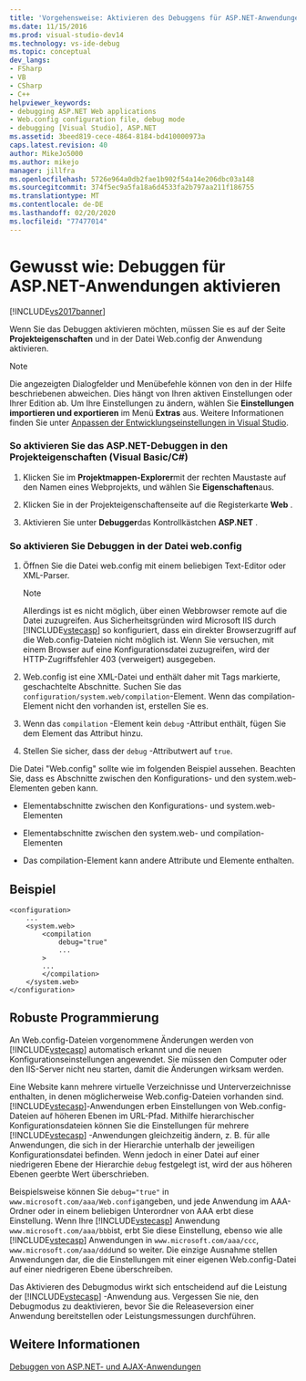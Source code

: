 ```yaml
---
title: 'Vorgehensweise: Aktivieren des Debuggens für ASP.NET-Anwendungen | Microsoft-Dokumentation'
ms.date: 11/15/2016
ms.prod: visual-studio-dev14
ms.technology: vs-ide-debug
ms.topic: conceptual
dev_langs:
- FSharp
- VB
- CSharp
- C++
helpviewer_keywords:
- debugging ASP.NET Web applications
- Web.config configuration file, debug mode
- debugging [Visual Studio], ASP.NET
ms.assetid: 3beed819-cece-4864-8184-bd410000973a
caps.latest.revision: 40
author: MikeJo5000
ms.author: mikejo
manager: jillfra
ms.openlocfilehash: 5726e964a0db2fae1b902f54a14e206dbc03a148
ms.sourcegitcommit: 374f5ec9a5fa18a6d4533fa2b797aa211f186755
ms.translationtype: MT
ms.contentlocale: de-DE
ms.lasthandoff: 02/20/2020
ms.locfileid: "77477014"
---
```

# <a name="how-to-enable-debugging-for-aspnet-applications"></a>Gewusst wie: Debuggen für ASP.NET-Anwendungen aktivieren
[!INCLUDE[vs2017banner](../includes/vs2017banner.md)]

Wenn Sie das Debuggen aktivieren möchten, müssen Sie es auf der Seite **Projekteigenschaften** und in der Datei Web.config der Anwendung aktivieren.  
  
> [!NOTE]  
> Die angezeigten Dialogfelder und Menübefehle können von den in der Hilfe beschriebenen abweichen. Dies hängt von Ihren aktiven Einstellungen oder Ihrer Edition ab. Um Ihre Einstellungen zu ändern, wählen Sie **Einstellungen importieren und exportieren** im Menü **Extras** aus. Weitere Informationen finden Sie unter [Anpassen der Entwicklungseinstellungen in Visual Studio](/previous-versions/zbhkx167(v=vs.140)).  
  
### <a name="to-enable-aspnet-debugging-in-the-project-properties-visual-basicc"></a>So aktivieren Sie das ASP.NET-Debuggen in den Projekteigenschaften (Visual Basic/C#)  
  
1. Klicken Sie im **Projektmappen-Explorer**mit der rechten Maustaste auf den Namen eines Webprojekts, und wählen Sie **Eigenschaften**aus.  
  
2. Klicken Sie in der Projekteigenschaftenseite auf die Registerkarte **Web** .  
  
3. Aktivieren Sie unter **Debugger**das Kontrollkästchen **ASP.NET** .  
  
### <a name="to-enable-debugging-in-the-webconfig-file"></a>So aktivieren Sie Debuggen in der Datei web.config  
  
1. Öffnen Sie die Datei web.config mit einem beliebigen Text-Editor oder XML-Parser.  
  
    > [!NOTE]  
    > Allerdings ist es nicht möglich, über einen Webbrowser remote auf die Datei zuzugreifen. Aus Sicherheitsgründen wird Microsoft IIS durch [!INCLUDE[vstecasp](../includes/vstecasp-md.md)] so konfiguriert, dass ein direkter Browserzugriff auf die Web.config-Dateien nicht möglich ist. Wenn Sie versuchen, mit einem Browser auf eine Konfigurationsdatei zuzugreifen, wird der HTTP-Zugriffsfehler 403 (verweigert) ausgegeben.  
  
2. Web.config ist eine XML-Datei und enthält daher mit Tags markierte, geschachtelte Abschnitte. Suchen Sie das `configuration/system.web/compilation`-Element. Wenn das compilation-Element nicht den vorhanden ist, erstellen Sie es.  
  
3. Wenn das `compilation` -Element kein `debug` -Attribut enthält, fügen Sie dem Element das Attribut hinzu.  
  
4. Stellen Sie sicher, dass der `debug` -Attributwert auf `true`.  
  
Die Datei "Web.config" sollte wie im folgenden Beispiel aussehen. Beachten Sie, dass es Abschnitte zwischen den Konfigurations- und den system.web-Elementen geben kann.  
  
- Elementabschnitte zwischen den Konfigurations- und system.web-Elementen  
  
- Elementabschnitte zwischen den system.web- und compilation-Elementen  
  
- Das compilation-Element kann andere Attribute und Elemente enthalten.  
  
## <a name="example"></a>Beispiel  
  
```  
<configuration>  
    ...  
    <system.web>  
        <compilation  
            debug="true"  
            ...  
        >  
        ...  
        </compilation>  
    </system.web>  
</configuration>  
```  
  
## <a name="robust-programming"></a>Robuste Programmierung  
An Web.config-Dateien vorgenommene Änderungen werden von [!INCLUDE[vstecasp](../includes/vstecasp-md.md)] automatisch erkannt und die neuen Konfigurationseinstellungen angewendet. Sie müssen den Computer oder den IIS-Server nicht neu starten, damit die Änderungen wirksam werden.  
  
Eine Website kann mehrere virtuelle Verzeichnisse und Unterverzeichnisse enthalten, in denen möglicherweise Web.config-Dateien vorhanden sind. [!INCLUDE[vstecasp](../includes/vstecasp-md.md)]-Anwendungen erben Einstellungen von Web.config-Dateien auf höheren Ebenen im URL-Pfad. Mithilfe hierarchischer Konfigurationsdateien können Sie die Einstellungen für mehrere [!INCLUDE[vstecasp](../includes/vstecasp-md.md)] -Anwendungen gleichzeitig ändern, z. B. für alle Anwendungen, die sich in der Hierarchie unterhalb der jeweiligen Konfigurationsdatei befinden. Wenn jedoch in einer Datei auf einer niedrigeren Ebene der Hierarchie `debug` festgelegt ist, wird der aus höheren Ebenen geerbte Wert überschrieben.  
  
Beispielsweise können Sie `debug="true"` in `www.microsoft.com/aaa/Web.config`angeben, und jede Anwendung im AAA-Ordner oder in einem beliebigen Unterordner von AAA erbt diese Einstellung. Wenn Ihre [!INCLUDE[vstecasp](../includes/vstecasp-md.md)] Anwendung `www.microsoft.com/aaa/bbb`ist, erbt Sie diese Einstellung, ebenso wie alle [!INCLUDE[vstecasp](../includes/vstecasp-md.md)] Anwendungen in `www.microsoft.com/aaa/ccc`, `www.microsoft.com/aaa/ddd`und so weiter. Die einzige Ausnahme stellen Anwendungen dar, die die Einstellungen mit einer eigenen Web.config-Datei auf einer niedrigeren Ebene überschreiben.  
  
Das Aktivieren des Debugmodus wirkt sich entscheidend auf die Leistung der [!INCLUDE[vstecasp](../includes/vstecasp-md.md)] -Anwendung aus. Vergessen Sie nie, den Debugmodus zu deaktivieren, bevor Sie die Releaseversion einer Anwendung bereitstellen oder Leistungsmessungen durchführen.  
  
## <a name="see-also"></a>Weitere Informationen  
[Debuggen von ASP.NET- und AJAX-Anwendungen](../debugger/debugging-aspnet-and-ajax-applications.md)  

